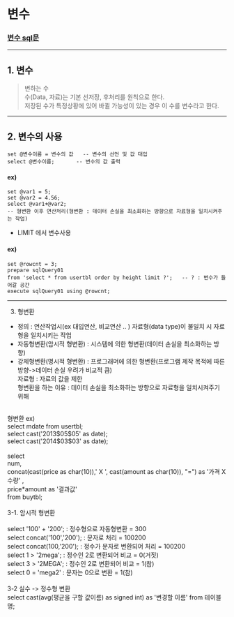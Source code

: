 # 변수 <br>
### [변수 sql문](https://github.com/jiyoung79/StudyFiles/blob/main/Database/sql%20files/05%20%EB%B3%80%EC%88%98.sql)

<hr>

## 1. 변수<br>

> 변하는 수<br>
> 수(Data, 자료)는 기본 선저장, 후처리를 원칙으로 한다.<br>
> 저장된 수가 특정상황에 있어 바뀔 가능성이 있는 경우 이 수를 변수라고 한다.<br>

<hr>

## 2. 변수의 사용<br>

```
set @변수이름 = 변수의 값	-- 변수의 선언 및 값 대입
select @변수이름;		-- 변수의 값 출력
```

#### ex)<br>

```
set @var1 = 5;
set @var2 = 4.56;
select @var1+@var2;
-- 형변환 이후 연산처리(형변환 : 데이터 손실을 최소화하는 방향으로 자료형을 일치시켜주는 작업)
```

* LIMIT 에서 변수사용

#### ex)<br>

```
set @rowcnt = 3;
prepare sqlQuery01
from 'select * from usertbl order by height limit ?';	-- ? : 변수가 들어갈 공간
execute sqlQuery01 using @rowcnt;
```

<hr>

3. 형변환<br>
- 정의 : 연산작업시(ex 대입연산, 비교연산 .. ) 자료형(data type)이 불일치 시 자료형을 일치시키는 작업<br>
- 자동형변환(암시적 형변환) : 시스템에 의한 형변환(데이터 손실을 최소화하는 방향)<br>
- 강제형변환(명시적 형변환) : 프로그래머에 의한 형변환(프로그램 제작 목적에 따른 방향->데이터 손실 우려가 비교적 큼)<br>
자료형 : 자료의 값을 제한<br>
형변환을 하는 이유 : 데이터 손실을 최소화하는 방향으로 자료형을 일치시켜주기 위해<br>
<br>
형변환 ex)<br>
select mdate from usertbl;<br>
select cast('2013$05$05' as date);<br>
select cast('2014$03$03' as date);<br>
<br>
select <br>
num, <br>
concat(cast(price as char(10)),' X ', cast(amount as char(10)), "=") as '가격 X 수량' ,<br>
price*amount as '결과값'<br>
from buytbl;<br>
<br>
3-1. 암시적 형변환<br>
<br>
select '100' + '200';		: 정수형으로 자동형변환		  = 300<br>
select concat('100','200');	: 문자로 처리		     = 100200<br>
select concat(100,'200');	: 정수가 문자로 변환되어 처리	 = 100200<br>
select 1 > '2mega';		: 정수인 2로 변환되어 비교	   = 0(거짓)<br>
select 3 > '2MEGA';		: 정수인 2로 변환되어 비교	   = 1(참)<br>
select 0 = 'mega2'		: 문자는 0으로 변환  	            = 1(참)<br>
<br>
3-2 실수 -> 정수형 변환<br>
select cast(avg(평균을 구할 값이름) as signed int) as '변경할 이름' from 테이블명;<br>






